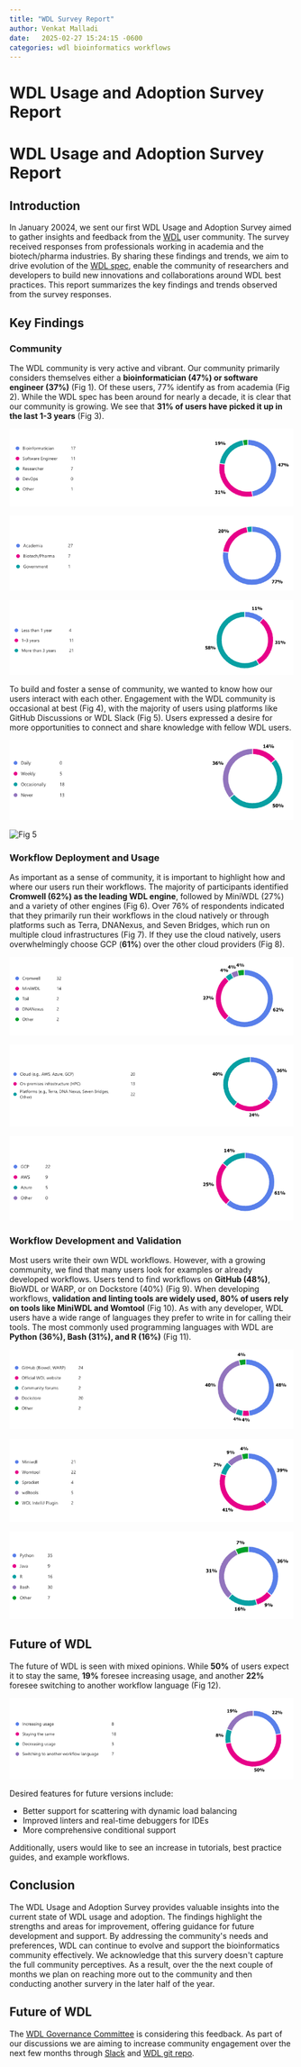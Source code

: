 ```yaml
---
title: "WDL Survey Report"
author: Venkat Malladi
date:   2025-02-27 15:24:15 -0600
categories: wdl bioinformatics workflows 
---
```


# WDL Usage and Adoption Survey Report  

# WDL Usage and Adoption Survey Report

## Introduction  

In January 20024, we sent our first WDL Usage and Adoption Survey aimed to gather insights and feedback from the [WDL](https://openwdl.org/) user community. The survey received responses from professionals working in academia and the biotech/pharma industries. By sharing these findings and trends, we aim to drive evolution of the [WDL spec](https://github.com/openwdl/wdl), enable the community of researchers and developers to build new innovations and collaborations around WDL best practices. This report summarizes the key findings and trends observed from the survey responses.

## Key Findings  

### Community  

The WDL community is very active and vibrant. Our community primarily considers themselves either a **bioinformatician (47%) or software engineer (37%)** (Fig 1). Of these users, 77% identify as from academia (Fig 2). While the WDL spec has been around for nearly a decade, it is clear that our community is growing. We see that **31% of users have picked it up in the last 1-3 years** (Fig 3).  

![Fig 1](/assets/images/survery_jan2024/demographics.png)

![Fig 2](/assets/images/survery_jan2024/industry.png)

![Fig 3](/assets/images/survery_jan2024/wdl_familarity.png)

To build and foster a sense of community, we wanted to know how our users interact with each other. Engagement with the WDL community is occasional at best (Fig 4), with the majority of users using platforms like GitHub Discussions or WDL Slack (Fig 5). Users expressed a desire for more opportunities to connect and share knowledge with fellow WDL users.  

![Fig 4](/assets/images/survery_jan2024/engagement.png)

![Fig 5](/assets/images/survery_jan2024/wdl_formums.png)

### Workflow Deployment and Usage  

As important as a sense of community, it is important to highlight how and where our users run their workflows. The majority of participants identified **Cromwell (62%) as the leading WDL engine**, followed by MiniWDL (27%) and a variety of other engines (Fig 6). Over 76% of respondents indicated that they primarily run their workflows in the cloud natively or through platforms such as Terra, DNANexus, and Seven Bridges, which run on multiple cloud infrastructures (Fig 7). If they use the cloud natively, users overwhelmingly choose GCP (**61%**) over the other cloud providers (Fig 8).  

![Fig 6](/assets/images/survery_jan2024/engines.png)

![Fig 7](/assets/images/survery_jan2024/platforms.png)

![Fig 8](/assets/images/survery_jan2024/clouds.png)

### Workflow Development and Validation

Most users write their own WDL workflows. However, with a growing community, we find that many users look for examples or already developed workflows. Users tend to find workflows on **GitHub (48%)**, BioWDL or WARP, or on Dockstore (40%) (Fig 9). When developing workflows, **validation and linting tools are widely used, 80% of users rely on tools like MiniWDL and Womtool** (Fig 10). As with any developer, WDL users have a wide range of languages they prefer to write in for calling their tools. The most commonly used programming languages with WDL are **Python (36%), Bash (31%), and R (16%)** (Fig 11).  

![Fig 9](/assets/images/survery_jan2024/workflow_finding.png)

![Fig 10](/assets/images/survery_jan2024/lint.png)

![Fig 11](/assets/images/survery_jan2024/programming.png)

## Future of WDL  

The future of WDL is seen with mixed opinions. While **50%** of users expect it to stay the same, **19%** foresee increasing usage, and another **22%** foresee switching to another workflow language (Fig 12).  


![Fig 12](/assets/images/survery_jan2024/wdl_evolution.png)

Desired features for future versions include:  

- Better support for scattering with dynamic load balancing  
- Improved linters and real-time debuggers for IDEs  
- More comprehensive conditional support  

Additionally, users would like to see an increase in tutorials, best practice guides, and example workflows.  

## Conclusion  

The WDL Usage and Adoption Survey provides valuable insights into the current state of WDL usage and adoption. The findings highlight the strengths and areas for improvement, offering guidance for future development and support. By addressing the community's needs and preferences, WDL can continue to evolve and support the bioinformatics community effectively. We acknowledge that this survery doesn't capture the full community perceptives. As a result, over the the next couple of months we plan on reaching more out to the community and then conducting another survery in the later half of the year.

## Future of WDL
The [WDL Governance Committee](https://github.com/openwdl/governance/blob/main/README.md) is considering this feedback. As
part of our discussions we are aiming to increase community engagement over the next few months through [Slack](https://join.slack.com/t/openwdl/shared_invite/zt-ctmj4mhf-cFBNxIiZYs6SY9HgM9UAVw) and [WDL git repo](https://github.com/openwdl/).

